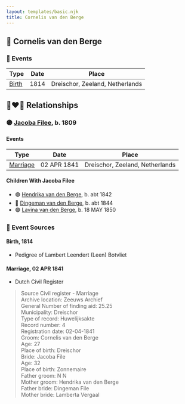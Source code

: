 ```yaml
---
layout: templates/basic.njk
title: Cornelis van den Berge
---
```

## 🔵 Cornelis van den Berge

### 📆 Events

Type | Date | Place
------ | ------ | ------
[Birth](#event-event-2) | 1814 | Dreischor, Zeeland, Netherlands

## 👩‍❤️‍👨 Relationships

### 🟣 [Jacoba Filee](/people/2/24768838), b. 1809

#### Events

Type | Date | Place
------ | ------ | ------
[Marriage](#event-family-0-event-0) | 02 APR 1841 | Dreischor, Zeeland, Netherlands
#### Children With Jacoba Filee
* 🟣 [Hendrika van den Berge](/people/5/54004146), b. abt 1842
* 🔵 [Dingeman van den Berge](/people/2/24832747), b. abt 1844
* 🟣 [Lavina van den Berge](/people/7/71558365), b. 18 MAY 1850
### 📰 Event Sources

#### <a id="event-event-2"></a> Birth, 1814
* Pedigree of Lambert Leendert (Leen) Botvliet
#### <a id="event-family-0-event-0"></a> Marriage, 02 APR 1841
* Dutch Civil Register
>   
  > Source Civil register - Marriage  
  > Archive location: Zeeuws Archief  
  > General Number of finding aid: 25.25  
  > Municipality: Dreischor  
  > Type of record: Huwelijksakte  
  > Record number: 4  
  > Registration date: 02-04-1841  
  > Groom: Cornelis van den Berge  
  > Age: 27  
  > Place of birth: Dreischor  
  > Bride: Jacoba File  
  > Age: 32  
  > Place of birth: Zonnemaire  
  > Father groom: N N  
  > Mother groom: Hendrika van den Berge  
  > Father bride: Dingeman File  
  > Mother bride: Lamberta Vergaal
